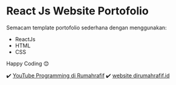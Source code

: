 # React Js Website Portofolio

Semacam template portofolio sederhana dengan menggunakan:

- ReactJs
- HTML
- CSS

Happy Coding 😊

✔️ [YouTube Programming di Rumahrafif](https://www.youtube.com/@dirumahrafif)
✔️ [website dirumahrafif.id](https://dirumahrafif.id/)
